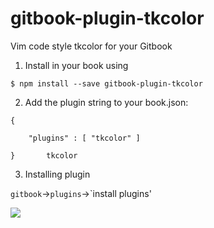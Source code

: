gitbook-plugin-tkcolor
======================

Vim code  style tkcolor for your Gitbook

1. Install in your book using
```
$ npm install --save gitbook-plugin-tkcolor

```
2. Add the plugin string to your book.json:

```
{	

    "plugins" : [ "tkcolor" ]
    
}       tkcolor

```

3. Installing plugin

`gitbook`->`plugins`->`install plugins'


![](http://tinkl.qiniudn.com/tinkl2D57E5A9-8BCE-4A3E-8C9C-E84C40825D89.png)
